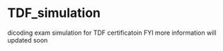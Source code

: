 # TDF_simulation
dicoding exam simulation for TDF certificatoin 
FYI
more information will updated soon
